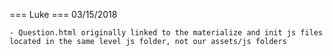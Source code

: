 === Luke ===
03/15/2018

	- Question.html originally linked to the materialize and init js files located in the same level js folder, not our assets/js folders

	